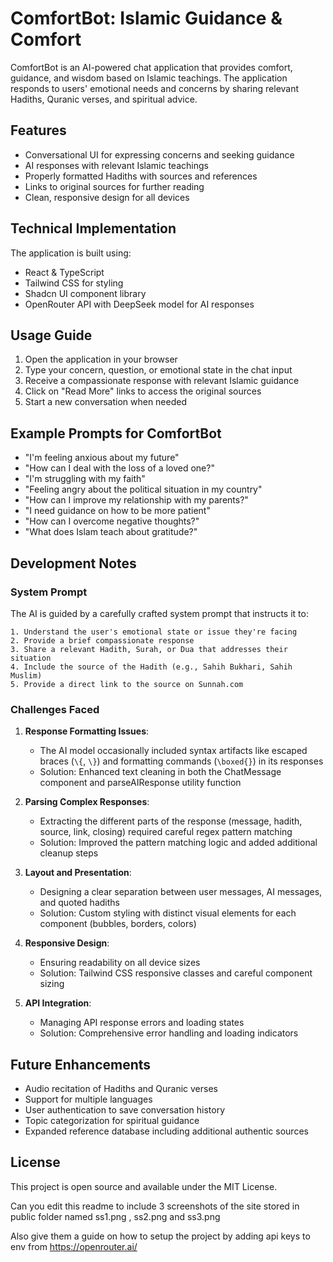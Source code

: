 # ComfortBot: Islamic Guidance & Comfort

ComfortBot is an AI-powered chat application that provides comfort, guidance, and wisdom based on Islamic teachings. The application responds to users' emotional needs and concerns by sharing relevant Hadiths, Quranic verses, and spiritual advice.

## Features

- Conversational UI for expressing concerns and seeking guidance
- AI responses with relevant Islamic teachings
- Properly formatted Hadiths with sources and references
- Links to original sources for further reading
- Clean, responsive design for all devices

## Technical Implementation

The application is built using:

- React & TypeScript
- Tailwind CSS for styling
- Shadcn UI component library
- OpenRouter API with DeepSeek model for AI responses

## Usage Guide

1. Open the application in your browser
2. Type your concern, question, or emotional state in the chat input
3. Receive a compassionate response with relevant Islamic guidance
4. Click on "Read More" links to access the original sources
5. Start a new conversation when needed

## Example Prompts for ComfortBot

- "I'm feeling anxious about my future"
- "How can I deal with the loss of a loved one?"
- "I'm struggling with my faith"
- "Feeling angry about the political situation in my country"
- "How can I improve my relationship with my parents?"
- "I need guidance on how to be more patient"
- "How can I overcome negative thoughts?"
- "What does Islam teach about gratitude?"

## Development Notes

### System Prompt

The AI is guided by a carefully crafted system prompt that instructs it to:

```
1. Understand the user's emotional state or issue they're facing
2. Provide a brief compassionate response
3. Share a relevant Hadith, Surah, or Dua that addresses their situation
4. Include the source of the Hadith (e.g., Sahih Bukhari, Sahih Muslim)
5. Provide a direct link to the source on Sunnah.com
```

### Challenges Faced

1. **Response Formatting Issues**:

   - The AI model occasionally included syntax artifacts like escaped braces (`\{`, `\}`) and formatting commands (`\boxed{}`) in its responses
   - Solution: Enhanced text cleaning in both the ChatMessage component and parseAIResponse utility function

2. **Parsing Complex Responses**:

   - Extracting the different parts of the response (message, hadith, source, link, closing) required careful regex pattern matching
   - Solution: Improved the pattern matching logic and added additional cleanup steps

3. **Layout and Presentation**:

   - Designing a clear separation between user messages, AI messages, and quoted hadiths
   - Solution: Custom styling with distinct visual elements for each component (bubbles, borders, colors)

4. **Responsive Design**:

   - Ensuring readability on all device sizes
   - Solution: Tailwind CSS responsive classes and careful component sizing

5. **API Integration**:
   - Managing API response errors and loading states
   - Solution: Comprehensive error handling and loading indicators

## Future Enhancements

- Audio recitation of Hadiths and Quranic verses
- Support for multiple languages
- User authentication to save conversation history
- Topic categorization for spiritual guidance
- Expanded reference database including additional authentic sources

## License

This project is open source and available under the MIT License.

Can you edit this readme to include 3 screenshots of the site stored in public folder named ss1.png , ss2.png and ss3.png

Also give them a guide on how to setup the project by adding api keys to env from https://openrouter.ai/
